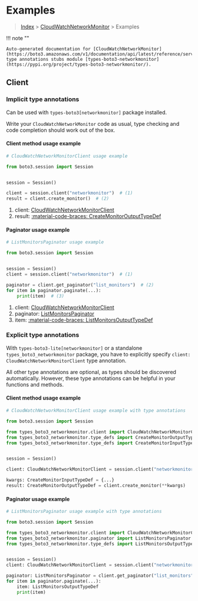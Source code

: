 # Examples

> [Index](../README.md) > [CloudWatchNetworkMonitor](./README.md) > Examples

!!! note ""

    Auto-generated documentation for [CloudWatchNetworkMonitor](https://boto3.amazonaws.com/v1/documentation/api/latest/reference/services/networkmonitor.html#cloudwatchnetworkmonitor)
    type annotations stubs module [types-boto3-networkmonitor](https://pypi.org/project/types-boto3-networkmonitor/).

## Client

### Implicit type annotations

Can be used with `types-boto3[networkmonitor]` package installed.

Write your `CloudWatchNetworkMonitor` code as usual,
type checking and code completion should work out of the box.


#### Client method usage example

```python
# CloudWatchNetworkMonitorClient usage example

from boto3.session import Session


session = Session()

client = session.client("networkmonitor")  # (1)
result = client.create_monitor()  # (2)
```

1. client: [CloudWatchNetworkMonitorClient](./client.md)
2. result: [:material-code-braces: CreateMonitorOutputTypeDef](./type_defs.md#createmonitoroutputtypedef)



#### Paginator usage example

```python
# ListMonitorsPaginator usage example

from boto3.session import Session


session = Session()
client = session.client("networkmonitor")  # (1)

paginator = client.get_paginator("list_monitors")  # (2)
for item in paginator.paginate(...):
    print(item)  # (3)
```

1. client: [CloudWatchNetworkMonitorClient](./client.md)
2. paginator: [ListMonitorsPaginator](./paginators.md#listmonitorspaginator)
3. item: [:material-code-braces: ListMonitorsOutputTypeDef](./type_defs.md#listmonitorsoutputtypedef)




### Explicit type annotations

With `types-boto3-lite[networkmonitor]`
or a standalone `types_boto3_networkmonitor` package, you have to explicitly specify `client: CloudWatchNetworkMonitorClient` type annotation.

All other type annotations are optional, as types should be discovered automatically.
However, these type annotations can be helpful in your functions and methods.


#### Client method usage example

```python
# CloudWatchNetworkMonitorClient usage example with type annotations

from boto3.session import Session

from types_boto3_networkmonitor.client import CloudWatchNetworkMonitorClient
from types_boto3_networkmonitor.type_defs import CreateMonitorOutputTypeDef
from types_boto3_networkmonitor.type_defs import CreateMonitorInputTypeDef


session = Session()

client: CloudWatchNetworkMonitorClient = session.client("networkmonitor")

kwargs: CreateMonitorInputTypeDef = {...}
result: CreateMonitorOutputTypeDef = client.create_monitor(**kwargs)
```



#### Paginator usage example

```python
# ListMonitorsPaginator usage example with type annotations

from boto3.session import Session

from types_boto3_networkmonitor.client import CloudWatchNetworkMonitorClient
from types_boto3_networkmonitor.paginator import ListMonitorsPaginator
from types_boto3_networkmonitor.type_defs import ListMonitorsOutputTypeDef


session = Session()
client: CloudWatchNetworkMonitorClient = session.client("networkmonitor")

paginator: ListMonitorsPaginator = client.get_paginator("list_monitors")
for item in paginator.paginate(...):
    item: ListMonitorsOutputTypeDef
    print(item)
```




